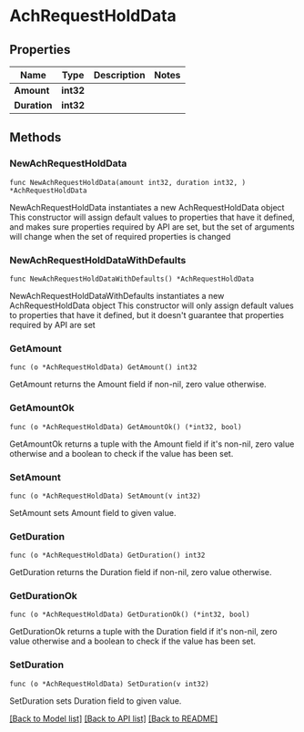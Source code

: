 # AchRequestHoldData

## Properties

Name | Type | Description | Notes
------------ | ------------- | ------------- | -------------
**Amount** | **int32** |  | 
**Duration** | **int32** |  | 

## Methods

### NewAchRequestHoldData

`func NewAchRequestHoldData(amount int32, duration int32, ) *AchRequestHoldData`

NewAchRequestHoldData instantiates a new AchRequestHoldData object
This constructor will assign default values to properties that have it defined,
and makes sure properties required by API are set, but the set of arguments
will change when the set of required properties is changed

### NewAchRequestHoldDataWithDefaults

`func NewAchRequestHoldDataWithDefaults() *AchRequestHoldData`

NewAchRequestHoldDataWithDefaults instantiates a new AchRequestHoldData object
This constructor will only assign default values to properties that have it defined,
but it doesn't guarantee that properties required by API are set

### GetAmount

`func (o *AchRequestHoldData) GetAmount() int32`

GetAmount returns the Amount field if non-nil, zero value otherwise.

### GetAmountOk

`func (o *AchRequestHoldData) GetAmountOk() (*int32, bool)`

GetAmountOk returns a tuple with the Amount field if it's non-nil, zero value otherwise
and a boolean to check if the value has been set.

### SetAmount

`func (o *AchRequestHoldData) SetAmount(v int32)`

SetAmount sets Amount field to given value.


### GetDuration

`func (o *AchRequestHoldData) GetDuration() int32`

GetDuration returns the Duration field if non-nil, zero value otherwise.

### GetDurationOk

`func (o *AchRequestHoldData) GetDurationOk() (*int32, bool)`

GetDurationOk returns a tuple with the Duration field if it's non-nil, zero value otherwise
and a boolean to check if the value has been set.

### SetDuration

`func (o *AchRequestHoldData) SetDuration(v int32)`

SetDuration sets Duration field to given value.



[[Back to Model list]](../../README.md#documentation-for-models) [[Back to API list]](../../README.md#documentation-for-api-endpoints) [[Back to README]](../../README.md)


